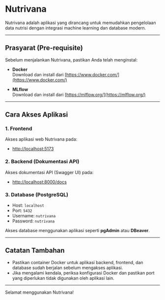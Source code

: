 # Nutrivana

Nutrivana adalah aplikasi yang dirancang untuk memudahkan pengelolaan data nutrisi dengan integrasi machine learning dan database modern.

---

## Prasyarat (Pre-requisite)

Sebelum menjalankan Nutrivana, pastikan Anda telah menginstal:

- **Docker**  
  Download dan install dari [https://www.docker.com/](https://www.docker.com/)

- **MLflow**  
  Download dan install dari [https://mlflow.org/](https://mlflow.org/)

---

## Cara Akses Aplikasi

### 1. Frontend
Akses aplikasi web Nutrivana pada:
- [http://localhost:5173](http://localhost:5173)

### 2. Backend (Dokumentasi API)
Akses dokumentasi API (Swagger UI) pada:
- [http://localhost:8000/docs](http://localhost:8000/docs)

### 3. Database (PostgreSQL)
- Host: `localhost`
- Port: `5432`
- Username: `nutrivana`
- Password: `nutrivana`

Akses database menggunakan aplikasi seperti **pgAdmin** atau **DBeaver**.

---

## Catatan Tambahan

- Pastikan container Docker untuk aplikasi backend, frontend, dan database sudah berjalan sebelum mengakses aplikasi.
- Jika mengalami kendala, periksa konfigurasi Docker dan pastikan port yang diperlukan tidak digunakan oleh aplikasi lain.

---

Selamat menggunakan Nutrivana!